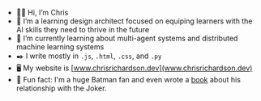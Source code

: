- 🤵🏻 Hi, I’m Chris
- 👀 I’m a learning design architect focused on equiping learners with the AI skills they need to thrive in the future
- 🌱 I’m currently learning about multi-agent systems and distributed machine learning systems
- ✒️ I write mostly in `.js`, `.html`, `.css`, and `.py`
- 🖥️ My website is [www.chrisrichardson.dev](www.chrisrichardson.dev)
- 🦇 Fun fact: I'm a huge Batman fan and even wrote a [book](https://www.amazon.com/Batman-Joker-Contested-Sexuality-Routledge-ebook/dp/B08MV9FX12/ref=tmm_kin_swatch_0?_encoding=UTF8&qid=1640137747&sr=8-1) about his relationship with the Joker.


<!---
richardsonchrisj/richardsonchrisj is a ✨ special ✨ repository because its `README.md` (this file) appears on your GitHub profile.
You can click the Preview link to take a look at your changes.
--->
